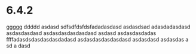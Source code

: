 # 6.4.2
ggggg
ddddd
asdasd
sdfsdfdsfdsfadadasdasd
asdasdsad
adasdadasdasd
asdasdasdasd
asdasdasdasdasdasd
asdasd
asdasdasdadas
ffffadasdsdasdasdasdadasd
asdasdasdasdasdasd
asdasdasd
asdasdas
a
sd
a
dasd
